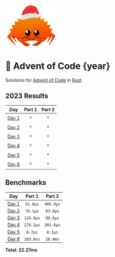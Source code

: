 <img src="./.assets/christmas_ferris.png" width="164">

# 🎄 Advent of Code {year}

Solutions for [Advent of Code](https://adventofcode.com/) in [Rust](https://www.rust-lang.org/).

<!--- advent_readme_stars table --->
## 2023 Results

| Day | Part 1 | Part 2 |
| :---: | :---: | :---: |
| [Day 1](https://adventofcode.com/2023/day/1) | ⭐ | ⭐ |
| [Day 2](https://adventofcode.com/2023/day/2) | ⭐ | ⭐ |
| [Day 3](https://adventofcode.com/2023/day/3) | ⭐ | ⭐ |
| [Day 4](https://adventofcode.com/2023/day/4) | ⭐ | ⭐ |
| [Day 5](https://adventofcode.com/2023/day/5) | ⭐ | ⭐ |
| [Day 6](https://adventofcode.com/2023/day/6) | ⭐ | ⭐ |
<!--- advent_readme_stars table --->

<!--- benchmarking table --->
## Benchmarks

| Day | Part 1 | Part 2 |
| :---: | :---: | :---:  |
| [Day 1](./src/bin/01.rs) | `91.0µs` | `405.9µs` |
| [Day 2](./src/bin/02.rs) | `76.1µs` | `83.0µs` |
| [Day 3](./src/bin/03.rs) | `124.9µs` | `89.6µs` |
| [Day 4](./src/bin/04.rs) | `278.2µs` | `301.6µs` |
| [Day 5](./src/bin/05.rs) | `8.7µs` | `8.1µs` |
| [Day 6](./src/bin/06.rs) | `283.0ns` | `20.8ms` |

**Total: 22.27ms**
<!--- benchmarking table --->